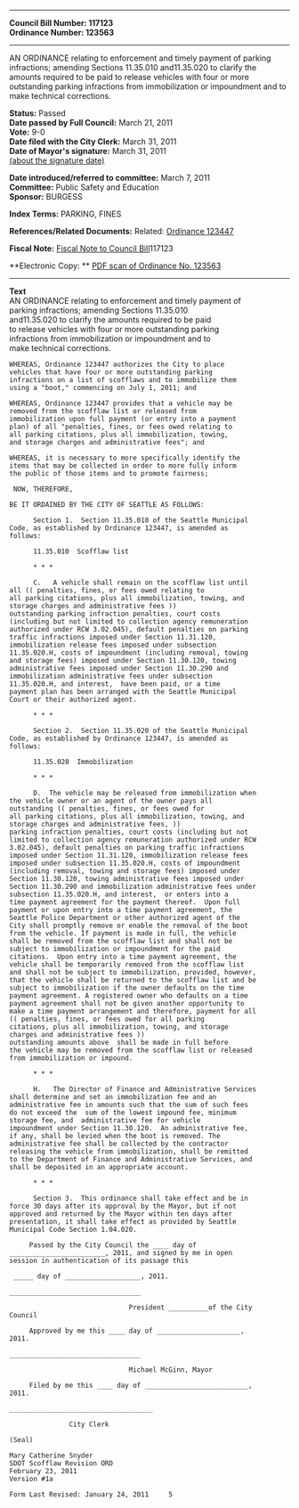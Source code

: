 * * * * *  
  
**Council Bill Number: [](#h0)[](#h2)117123**   
**Ordinance Number: 123563**  
  
* * * * *  
  
AN ORDINANCE relating to enforcement and timely payment of parking infractions; amending Sections 11.35.010 and11.35.020 to clarify the amounts required to be paid to release vehicles with four or more outstanding parking infractions from immobilization or impoundment and to make technical corrections.  
  
**Status:** Passed   
**Date passed by Full Council:** March 21, 2011   
**Vote:** 9-0   
**Date filed with the City Clerk:** March 31, 2011   
**Date of Mayor's signature:** March 31, 2011   
[(about the signature date)](/~public/approvaldate.htm)   
  
  
**Date introduced/referred to committee:** March 7, 2011   
**Committee:** Public Safety and Education   
**Sponsor:** BURGESS   
  
**Index Terms:** PARKING, FINES  
  
**References/Related Documents:** Related: [Ordinance 123447](http://clerk.seattle.gov/~scripts/nph-brs.exe?s1=&s3=&s4=123447&s2=&s5=&Sect4=AND&l=20&Sect2=THESON&Sect3=PLURON&Sect5=CBORY&Sect6=HITOFF&d=ORDF&p=1&u=/~public/cbory.htm&r=1&f=G)  
  
**Fiscal Note:** [Fiscal Note to Council Bill](http://clerk.seattle.gov/~public/fnote/117123.htm)[](#h1)[](#h3)117123  
  
**Electronic Copy: ** [PDF scan of Ordinance No. 123563](/~archives/Ordinances/Ord_123563.pdf)  
  
* * * * *  
  
**Text**  
    AN ORDINANCE relating to enforcement and timely payment of  
    parking infractions; amending Sections 11.35.010  
    and11.35.020 to clarify the amounts required to be paid  
    to release vehicles with four or more outstanding parking  
    infractions from immobilization or impoundment and to  
    make technical corrections.  
  
    WHEREAS, Ordinance 123447 authorizes the City to place  
    vehicles that have four or more outstanding parking  
    infractions on a list of scofflaws and to immobilize them  
    using a "boot," commencing on July 1, 2011; and  
  
    WHEREAS, Ordinance 123447 provides that a vehicle may be  
    removed from the scofflaw list or released from  
    immobilization upon full payment (or entry into a payment  
    plan) of all "penalties, fines, or fees owed relating to  
    all parking citations, plus all immobilization, towing,  
    and storage charges and administrative fees"; and  
  
    WHEREAS, it is necessary to more specifically identify the  
    items that may be collected in order to more fully inform  
    the public of those items and to promote fairness;  
  
     NOW, THEREFORE,  
  
    BE IT ORDAINED BY THE CITY OF SEATTLE AS FOLLOWS:  
  
          Section 1.  Section 11.35.010 of the Seattle Municipal  
    Code, as established by Ordinance 123447, is amended as  
    follows:  
  
          11.35.010  Scofflaw list  
  
          * * *  
  
          C.   A vehicle shall remain on the scofflaw list until  
    all (( penalties, fines, or fees owed relating to  
    all parking citations, plus all immobilization, towing, and  
    storage charges and administrative fees ))   
    outstanding parking infraction penalties, court costs  
    (including but not limited to collection agency remuneration  
    authorized under RCW 3.02.045), default penalties on parking  
    traffic infractions imposed under Section 11.31.120,  
    immobilization release fees imposed under subsection  
    11.35.020.H, costs of impoundment (including removal, towing  
    and storage fees) imposed under Section 11.30.120, towing  
    administrative fees imposed under Section 11.30.290 and  
    immobilization administrative fees under subsection  
    11.35.020.H, and interest,  have been paid, or a time  
    payment plan has been arranged with the Seattle Municipal  
    Court or their authorized agent.  
  
          * * *  
  
          Section 2.  Section 11.35.020 of the Seattle Municipal  
    Code, as established by Ordinance 123447, is amended as  
    follows:  
  
          11.35.020  Immobilization  
  
          * * *  
  
          D.  The vehicle may be released from immobilization when  
    the vehicle owner or an agent of the owner pays all  
    outstanding (( penalties, fines, or fees owed for  
    all parking citations, plus all immobilization, towing, and  
    storage charges and administrative fees, ))   
    parking infraction penalties, court costs (including but not  
    limited to collection agency remuneration authorized under RCW  
    3.02.045), default penalties on parking traffic infractions  
    imposed under Section 11.31.120, immobilization release fees  
    imposed under subsection 11.35.020.H, costs of impoundment  
    (including removal, towing and storage fees) imposed under  
    Section 11.30.120, towing administrative fees imposed under  
    Section 11.30.290 and immobilization administrative fees under  
    subsection 11.35.020.H, and interest,  or enters into a  
    time payment agreement for the payment thereof.  Upon full  
    payment or upon entry into a time payment agreement, the  
    Seattle Police Department or other authorized agent of the  
    City shall promptly remove or enable the removal of the boot  
    from the vehicle. If payment is made in full, the vehicle  
    shall be removed from the scofflaw list and shall not be  
    subject to immobilization or impoundment for the paid  
    citations.  Upon entry into a time payment agreement, the  
    vehicle shall be temporarily removed from the scofflaw list  
    and shall not be subject to immobilization, provided, however,  
    that the vehicle shall be returned to the scofflaw list and be  
    subject to immobilization if the owner defaults on the time  
    payment agreement. A registered owner who defaults on a time  
    payment agreement shall not be given another opportunity to  
    make a time payment arrangement and therefore, payment for all  
    (( penalties, fines, or fees owed for all parking  
    citations, plus all immobilization, towing, and storage  
    charges and administrative fees ))   
    outstanding amounts above  shall be made in full before  
    the vehicle may be removed from the scofflaw list or released  
    from immobilization or impound.  
  
          * * *  
  
          H.   The Director of Finance and Administrative Services  
    shall determine and set an immobilization fee and an  
    administrative fee in amounts such that the sum of such fees  
    do not exceed the  sum of the lowest impound fee, minimum  
    storage fee, and  administrative fee for vehicle  
    impoundment under Section 11.30.120.  An administrative fee,  
    if any, shall be levied when the boot is removed. The  
    administrative fee shall be collected by the contractor  
    releasing the vehicle from immobilization, shall be remitted  
    to the Department of Finance and Administrative Services, and  
    shall be deposited in an appropriate account.  
  
          * * *  
  
          Section 3.  This ordinance shall take effect and be in  
    force 30 days after its approval by the Mayor, but if not  
    approved and returned by the Mayor within ten days after  
    presentation, it shall take effect as provided by Seattle  
    Municipal Code Section 1.04.020.  
  
         Passed by the City Council the ____ day of  
    ________________________, 2011, and signed by me in open  
    session in authentication of its passage this  
  
     _____ day of ___________________, 2011.  
  
    _________________________________  
  
                                  President __________of the City  
    Council  
  
         Approved by me this ____ day of _____________________,  
    2011.  
  
    _________________________________  
  
                                  Michael McGinn, Mayor  
  
         Filed by me this ____ day of __________________________,  
    2011.  
  
    ____________________________________  
  
                   City Clerk  
  
    (Seal)  
  
    Mary Catherine Snyder  
    SDOT Scofflaw Revision ORD  
    February 23, 2011  
    Version #1a  
  
    Form Last Revised: January 24, 2011     5  
